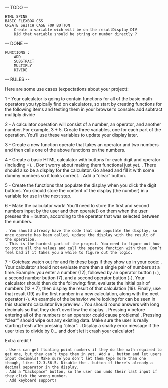 --  TODO --

    HTML SPINE
    BASIC FLEXBOX CSS
    CREATE SWITCH CASE FOR BUTTON
        Create a variable wich will be on the resultDisplay DIV
        Did that variable should be string or number directly ? 

-- DONE --

    FUNCtIONS :
        ADD
        SUBSTRACT
        MULTIPLY
        DIVIDE




-- RULES --


Here are some use cases (expectations about your project):

1 - Your calculator is going to contain functions for all of the basic math operators you typically find on calculators, so start by creating functions for the following items and testing them in your browser’s console:
    add
    subtract
    multiply
    divide


2 - A calculator operation will consist of a number, an operator, and another number. For example, 3 + 5. Create three variables, one for each part of the operation. You’ll use these variables to update your display later.

3 - Create a new function operate that takes an operator and two numbers and then calls one of the above functions on the numbers.


4 - Create a basic HTML calculator with buttons for each digit and operator (including =).
   . Don’t worry about making them functional just yet.
   . There should also be a display for the calculator. Go ahead and fill it with some dummy numbers so it looks correct.
   . Add a “clear” button.


5 - Create the functions that populate the display when you click the digit buttons. You should store the content of the display (the number) in a variable for use in the next step.


6 - Make the calculator work! You’ll need to store the first and second numbers input by the user and then operate() on them when the user presses the = button, according to the operator that was selected between the numbers.

    . You should already have the code that can populate the display, so once operate has been called, update the display with the result of the operation.
    . This is the hardest part of the project. You need to figure out how to store all the values and call the operate function with them. Don’t feel bad if it takes you a while to figure out the logic.


7 - Gotchas: watch out for and fix these bugs if they show up in your code:
    . Your calculator should not evaluate more than a single pair of numbers at a time. Example: you enter a number (12), followed by an operator button (+), a second number button (7), and a second operator button (-). Your calculator should then do the following: first, evaluate the initial pair of numbers (12 + 7), then display the result of that calculation (19). Finally, use that result (19) as the first number in a new calculation, along with the next operator (-). An example of the behavior we’re looking for can be seen in this student’s calculator live preview.
    . You should round answers with long decimals so that they don’t overflow the display.
    . Pressing = before entering all of the numbers or an operator could cause problems!
    . Pressing “clear” should wipe out any existing data. Make sure the user is really starting fresh after pressing “clear”.
    . Display a snarky error message if the user tries to divide by 0… and don’t let it crash your calculator!


Extra credit  !


    . Users can get floating point numbers if they do the math required to get one, but they can’t type them in yet. Add a . button and let users input decimals! Make sure you don’t let them type more than one though, like: 12.3.56.5. Disable the . button if there’s already a decimal separator in the display.
    . Add a “backspace” button, so the user can undo their last input if they click the wrong number.
    . Add keyboard support!